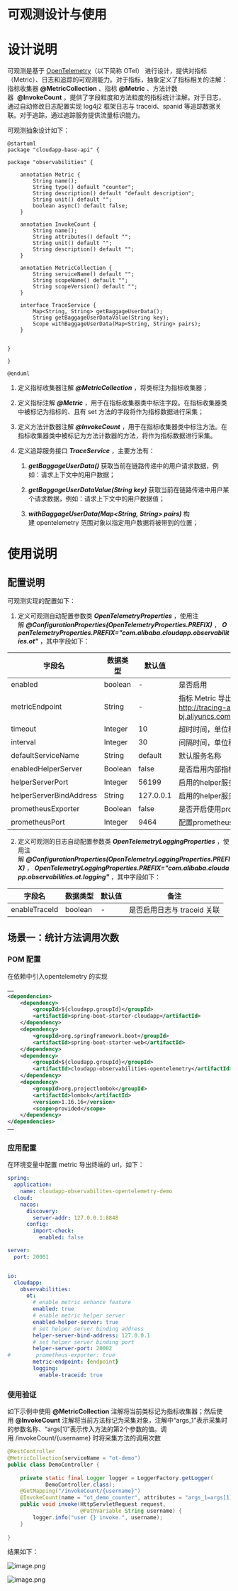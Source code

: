 # 可观测设计与使用


# 设计说明

可观测是基于 [OpenTelemetry](https://opentelemetry.io/)（以下简称 OTel） 进行设计，提供对指标（Metric）、日志和追踪的可观测能力。对于指标，抽象定义了指标相关的注解：指标收集器 **@MetricCollection** 、指标 **@Metric** 、方法计数器  **@InvokeCount** ，提供了字段粒度和方法粒度的指标统计注解。对于日志，通过自动修改日志配置实现 log4j2 框架日志与 traceid、spanid 等追踪数据关联。对于追踪，通过追踪服务提供流量标识能力。

可观测抽象设计如下：

```plantuml
@startuml
package "cloudapp-base-api" {
    
package "observabilities" {

    annotation Metric {
        String name();
        String type() default "counter";
        String description() default "default description";
        String unit() default "";
        boolean async() default false;
    }

    annotation InvokeCount {
        String name();
        String attributes() default "";
        String unit() default "";
        String description() default "";
    }

    annotation MetricCollection {
        String serviceName() default "";
        String scopeName() default "";
        String scopeVersion() default "";
    }

    interface TraceService {
        Map<String, String> getBaggageUserData();
        String getBaggageUserDataValue(String key);
        Scope withBaggageUserData(Map<String, String> pairs);
    }


}

}

@enduml
```

1.  定义指标收集器注解 _**@MetricCollection**_ ，将类标注为指标收集器；
    
2.  定义指标注解 _**@Metric**_ ，用于在指标收集器类中标注字段。在指标收集器类中被标记为指标的、且有 set 方法的字段将作为指标数据进行采集；
    
3.  定义方法计数器注解 _**@InvokeCount**_ ，用于在指标收集器类中标注方法。在指标收集器类中被标记为方法计数器的方法，将作为指标数据进行采集。
    
4.  定义追踪服务接口 _**TraceService**_ ，主要方法有：
    
    1.  _**getBaggageUserData()**_ 获取当前在链路传递中的用户请求数据，例如：请求上下文中的用户数据；
        
    2.  _**getBaggageUserDataValue(String key)**_ 获取当前在链路传递中用户某个请求数据，例如：请求上下文中的用户数据值；
        
    3.  _**withBaggageUserData(Map<String, String> pairs)**_ 构建 opentelemetry 范围对象以指定用户数据将被带到的位置；
        

# 使用说明

## 配置说明
可观测实现的配置如下：

1.  定义可观测自动配置参数类 _**OpenTelemetryProperties**_ ，使用注解 _**@ConfigurationProperties(OpenTelemetryProperties.PREFIX)**_ ， _**OpenTelemetryProperties.PREFIX="com.alibaba.cloudapp.observabilities.ot"**_ ，其中字段如下：
    

|  **字段名**  |  **数据类型**  |  **默认值**  |  **备注**  |
| --- | --- | --- | --- |
|  enabled  |  boolean  |  \-  |  是否启用  |
|  metricEndpoint  |  String  |  \-  |  指标 Metric 导出端点，如：http://tracing-analysis-dc-bj.aliyuncs.comxxxxxx/api/otlp/metrics  |
|  timeout  |  Integer  |  10  |  超时时间，单位秒  |
|  interval  |  Integer  |  30  |  间隔时间，单位秒  |
|  defaultServiceName  |  String  |  default  |  默认服务名称  |
|  enabledHelperServer  |  Boolean  |  false  |  是否启用内部指标导出的helper服务接口  |
|  helperServerPort  |  Integer  |  56199  |  启用的helper服务端口号  |
|  helperServerBindAddress  |  String  |  127.0.0.1  |  启用的helper服务绑定的地址  |
|  prometheusExporter  |  Boolean  |  false  |  是否开启使用prometheus导出接口  |
|  prometheusPort  |  Integer  |  9464  |  配置prometheus导出端口  |

2.  定义可观测的日志自动配置参数类 _**OpenTelemetryLoggingProperties**_ ，使用注解 _**@ConfigurationProperties(OpenTelemetryLoggingProperties.PREFIX)**_ ， _**OpenTelemetryLoggingProperties.PREFIX="com.alibaba.cloudapp.observabilities.ot.logging"**_ ，其中字段如下：
    

|  **字段名**  |  **数据类型**  |  **默认值**  |  **备注**  |
| --- | --- | --- | --- |
|  enableTraceId  |  boolean  |  \-  |  是否启用日志与 traceid 关联  |



## 场景一：统计方法调用次数

### POM 配置

在依赖中引入opentelemetry 的实现

```xml
……
<dependencies>
    <dependency>
        <groupId>${cloudapp.groupId}</groupId>
        <artifactId>spring-boot-starter-cloudapp</artifactId>
    </dependency>
    <dependency>
        <groupId>org.springframework.boot</groupId>
        <artifactId>spring-boot-starter-web</artifactId>
    </dependency>
    <dependency>
        <groupId>${cloudapp.groupId}</groupId>
        <artifactId>cloudapp-observabilities-opentelemetry</artifactId>
    </dependency>
    <dependency>
        <groupId>org.projectlombok</groupId>
        <artifactId>lombok</artifactId>
        <version>1.16.16</version>
        <scope>provided</scope>
    </dependency>
</dependencies>
……
```

### 应用配置

在环境变量中配置 metric 导出终端的 url，如下：

```yaml
spring:
  application:
    name: cloudapp-observabilites-opentelemetry-demo
  cloud:
    nacos:
      discovery:
        server-addr: 127.0.0.1:8848
      config:
        import-check:
          enabled: false

server:
  port: 20001


io:
  cloudapp:
    observabilities:
      ot:
        # enable metric enhance feature
        enabled: true
        # enable metric helper server
        enabled-helper-server: true
        # set helper server binding address
        helper-server-bind-address: 127.0.0.1
        # set helper server binding port
        helper-server-port: 20002
#        prometheus-exporter: true
        metric-endpoint: {endpoint}
        logging:
          enable-traceid: true
```

### 使用验证

如下示例中使用 **@MetricCollection** 注解将当前类标记为指标收集器；然后使用 **@InvokeCount** 注解将当前方法标记为采集对象，注解中“args\_1”表示采集时的参数名称、“args[1]”表示传入方法的第2个参数的值。调用 /invokeCount/{username} 时将采集方法的调用次数

```java
@RestController
@MetricCollection(serviceName = "ot-demo")
public class DemoController {
    
    private static final Logger logger = LoggerFactory.getLogger(
            DemoController.class);
    @GetMapping("/invokeCount/{username}")
    @InvokeCount(name = "ot_demo_counter", attributes = "args_1=args[1]")
    public void invoke(HttpServletRequest request,
                       @PathVariable String username) {
        logger.info("user {} invoke.", username);
    }
    
}
```

结果如下：

![image.png](assets/otel-1.png)

![image.png](assets/otel-2.png)